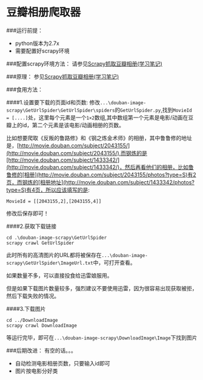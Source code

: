 豆瓣相册爬取器
===================


###运行前提：

* python版本为2.7x
* 需要配置好scrapy环境

###配置scrapy环境方法：
请参见[Scrapy抓取豆瓣相册(学习笔记)](http://www.kylen314.com/archives/1529)

###原理：
参见[Scrapy抓取豆瓣相册(学习笔记)](http://www.kylen314.com/archives/1529)

###食用方法：

####1.设置要下载的页面id和页数:
修改`...\douban-image-scrapy\GetUrlSpider\GetUrlSpider\spiders`的`GetUrlSpider.py`,找到`MovieId = [....]`处，这里每个元素是一个`1×2`数组,其中数组第一个元素是电影/动画在豆瓣上的id，第二个元素是该电影/动画相册的页数。

比如想要爬取《反叛的鲁路修》和《钢之炼金术师》的相册，其中鲁鲁修的地址是，[http://movie.douban.com/subject/2043155/](http://movie.douban.com/subject/2043155/),而钢炼的是[http://movie.douban.com/subject/1433342/](http://movie.douban.com/subject/1433342/)，然后再看他们的相册，比如鲁鲁修的[相册](http://movie.douban.com/subject/2043155/photos?type=S)有2页，而钢炼的[相册地址](http://movie.douban.com/subject/1433342/photos?type=S)有4页，所以应该填写的是:
```
MovieId = [[2043155,2],[2043155,4]]
```
修改后保存即可！

####2.获取下载链接

```
cd .\douban-image-scrapy\GetUrlSpider
scrapy crawl GetUrlSpider
```
此时所有的高清图片的URL都将被保存在`...\douban-image-scrapy\GetUrlSpider\ImageUrl.txt`中，可打开查看。

如果数量不多，可以直接投食给迅雷娘服用。

但是如果下载图片数量较多，强烈建议不要使用迅雷，因为很容易出现获取被拒，然后下载失败的情况。

####3.下载图片
```
cd ../DownloadImage
scrapy crawl DownloadImage
```
等运行完毕，即可在`...\douban-image-scrapy\DownloadImage\Image`下找到图片

###后期改进：
有空的话。。。
* 自动检测电影相册页数，只要输入id即可
* 图片按电影分好类